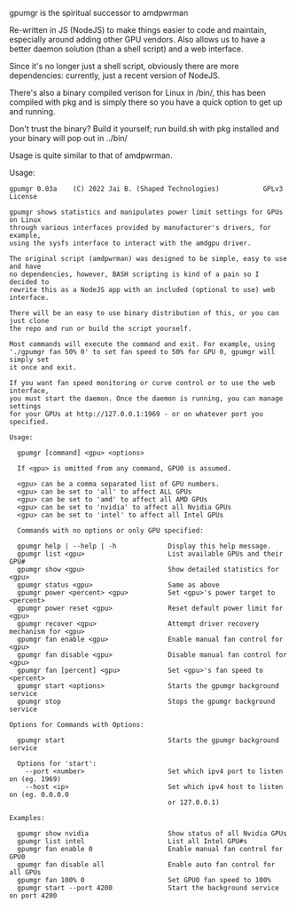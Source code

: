 gpumgr is the spiritual successor to amdpwrman

Re-written in JS (NodeJS) to make things easier to code and maintain, especially around adding other GPU vendors. Also allows us to have a better daemon solution (than a shell script) and a web interface.

Since it's no longer just a shell script, obviously there are more dependencies: currently, just a recent version of NodeJS.

There's also a binary compiled verison for Linux in /bin/, this has been compiled with pkg and is simply there so you have a quick option to get up and running.

Don't trust the binary? Build it yourself; run build.sh with pkg installed and your binary will pop out in ../bin/

Usage is quite similar to that of amdpwrman.

Usage:

```
gpumgr 0.03a    (C) 2022 Jai B. (Shaped Technologies)           GPLv3 License

gpumgr shows statistics and manipulates power limit settings for GPUs on Linux
through various interfaces provided by manufacturer's drivers, for example,
using the sysfs interface to interact with the amdgpu driver.

The original script (amdpwrman) was designed to be simple, easy to use and have
no dependencies, however, BASH scripting is kind of a pain so I decided to
rewrite this as a NodeJS app with an included (optional to use) web interface.

There will be an easy to use binary distribution of this, or you can just clone
the repo and run or build the script yourself.

Most commands will execute the command and exit. For example, using
'./gpumgr fan 50% 0' to set fan speed to 50% for GPU 0, gpumgr will simply set
it once and exit.

If you want fan speed monitoring or curve control or to use the web interface,
you must start the daemon. Once the daemon is running, you can manage settings
for your GPUs at http://127.0.0.1:1969 - or on whatever port you specified.

Usage:

  gpumgr [command] <gpu> <options>

  If <gpu> is omitted from any command, GPU0 is assumed.

  <gpu> can be a comma separated list of GPU numbers.
  <gpu> can be set to 'all' to affect ALL GPUs
  <gpu> can be set to 'amd' to affect all AMD GPUs
  <gpu> can be set to 'nvidia' to affect all Nvidia GPUs
  <gpu> can be set to 'intel' to affect all Intel GPUs

  Commands with no options or only GPU specified:

  gpumgr help | --help | -h             Display this help message.
  gpumgr list <gpu>                     List available GPUs and their GPU#
  gpumgr show <gpu>                     Show detailed statistics for <gpu>
  gpumgr status <gpu>                   Same as above
  gpumgr power <percent> <gpu>          Set <gpu>'s power target to <percent>
  gpumgr power reset <gpu>              Reset default power limit for <gpu>
  gpumgr recover <gpu>                  Attempt driver recovery mechanism for <gpu>
  gpumgr fan enable <gpu>               Enable manual fan control for <gpu>
  gpumgr fan disable <gpu>              Disable manual fan control for <gpu>
  gpumgr fan [percent] <gpu>            Set <gpu>'s fan speed to <percent>
  gpumgr start <options>                Starts the gpumgr background service
  gpumgr stop                           Stops the gpumgr background service

Options for Commands with Options:

  gpumgr start                          Starts the gpumgr background service

  Options for 'start':
    --port <number>                     Set which ipv4 port to listen on (eg. 1969)
    --host <ip>                         Set which ipv4 host to listen on (eg. 0.0.0.0
                                        or 127.0.0.1)

Examples:

  gpumgr show nvidia                    Show status of all Nvidia GPUs
  gpumgr list intel                     List all Intel GPU#s
  gpumgr fan enable 0                   Enable manual fan control for GPU0
  gpumgr fan disable all                Enable auto fan control for all GPUs
  gpumgr fan 100% 0                     Set GPU0 fan speed to 100%
  gpumgr start --port 4200              Start the background service on port 4200

```
